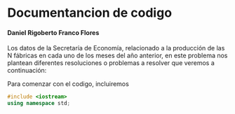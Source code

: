 # Documentancion de codigo

#### Daniel Rigoberto Franco Flores 

Los datos de la Secretaría de Economía, relacionado a la producción de las N fábricas en cada uno de los meses del año anterior, en este problema nos plantean diferentes resoluciones o problemas a resolver que veremos a continuación:

Para comenzar con el codigo, incluiremos 
```cpp
#include <iostream>
using namespace std;
```
<!--stackedit_data:
eyJoaXN0b3J5IjpbLTEwNjg5NDI4MCwtMTc0NjAyOTI2LC0yMD
g4NzQ2NjEyLDI2MzgzNjkwOSw0NzA4MjUwNzMsLTMzMjQ1NTM2
M119
-->